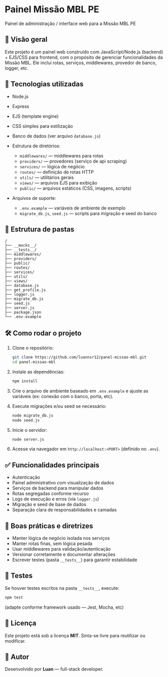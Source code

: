 # Painel Missão MBL PE

Painel de administração / interface web para a Missão MBL PE

## 🚀 Visão geral

Este projeto é um painel web construído com JavaScript/Node.js (backend) + EJS/CSS para frontend, com o propósito de gerenciar funcionalidades da Missão MBL. Ele inclui rotas, serviços, middlewares, provedor de banco, logger, etc.

## 🔧 Tecnologias utilizadas

* Node.js
* Express
* EJS (template engine)
* CSS simples para estilização
* Banco de dados (ver arquivo `database.js`)
* Estrutura de diretórios:

  * `middlewares/` — middlewares para rotas
  * `providers/` — provedores (serviço de api scraping)
  * `services/` — lógica de negócio
  * `routes/` — definição de rotas HTTP
  * `utils/` — utilitários gerais
  * `views/` — arquivos EJS para exibição
  * `public/` — arquivos estáticos (CSS, imagens, scripts)
* Arquivos de suporte:

  * `.env.example` — variáveis de ambiente de exemplo
  * `migrate_db.js`, `seed.js` — scripts para migração e seed do banco

## 📁 Estrutura de pastas

```
/
├── __mocks__/
├── __tests__/
├── middlewares/
├── providers/
├── public/
├── routes/
├── services/
├── utils/
├── views/
├── database.js
├── get_profile.js
├── logger.js
├── migrate_db.js
├── seed.js
├── server.js
├── package.json
└── .env.example
```

## 🛠 Como rodar o projeto

1. Clone o repositório:

   ```bash
   git clone https://github.com/luannsr12/panel-missao-mbl.git
   cd panel-missao-mbl
   ```
2. Instale as dependências:

   ```bash
   npm install
   ```
3. Crie o arquivo de ambiente baseado em `.env.example` e ajuste as variáveis (ex: conexão com o banco, porta, etc).
4. Execute migrações e/ou seed se necessário:

   ```bash
   node migrate_db.js
   node seed.js
   ```
5. Inicie o servidor:

   ```bash
   node server.js
   ```
6. Acesse via navegador em `http://localhost:<PORT>` (definido no `.env`).

## ✅ Funcionalidades principais

* Autenticação
* Painel administrativo com visualização de dados
* Serviços de backend para manipular dados
* Rotas segregadas conforme recurso
* Logs de execução e erros (via `logger.js`)
* Migração e seed de base de dados
* Separação clara de responsabilidades e camadas

## 🎯 Boas práticas e diretrizes

* Manter lógica de negócio isolada nos serviços
* Manter rotas finas, sem lógica pesada
* Usar middlewares para validação/autenticação
* Versionar corretamente e documentar alterações
* Escrever testes (pasta `__tests__`) para garantir estabilidade

## 🧪 Testes

Se houver testes escritos na pasta `__tests__`, execute:

```bash
npm test
```

(adapte conforme framework usado — Jest, Mocha, etc)

## 📄 Licença

Este projeto está sob a licença **MIT**.
Sinta-se livre para reutilizar ou modificar.

## 👤 Autor

Desenvolvido por **Luan** — full-stack developer.
